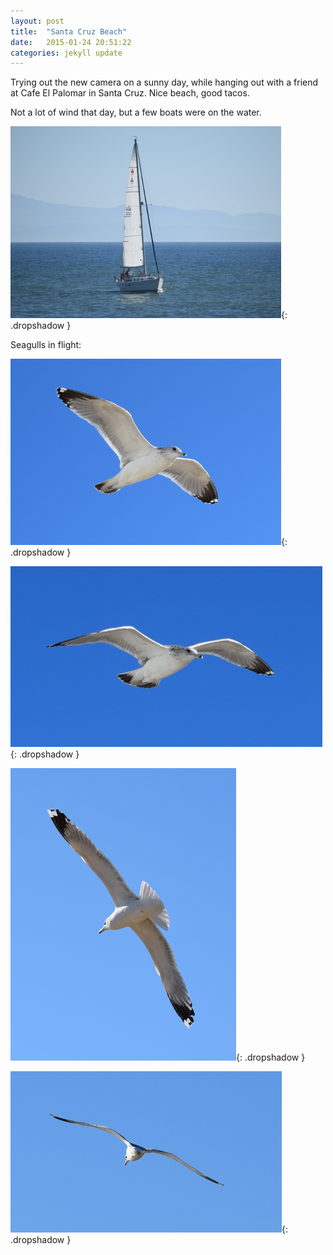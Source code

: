 ```yaml
---
layout: post
title:  "Santa Cruz Beach"
date:   2015-01-24 20:51:22
categories: jekyll update
---
```

Trying out the new camera on a sunny day, while hanging out with a friend at Cafe El Palomar in Santa Cruz.  Nice beach, good tacos.  


Not a lot of wind that day, but a few boats were on the water.  
  
![Sailboat](/images/santa_cruz/Sailboat.png){: .dropshadow }  


Seagulls in flight:  

![Seagull in flight](/images/santa_cruz/Seagull1.png){: .dropshadow }  
  

![Seagull in flight](/images/santa_cruz/Seagull2.png){: .dropshadow }  
  

![Seagull in flight](/images/santa_cruz/Seagull4.png){: .dropshadow }  
  

![Seagull in flight](/images/santa_cruz/Seagull3.png){: .dropshadow }  


